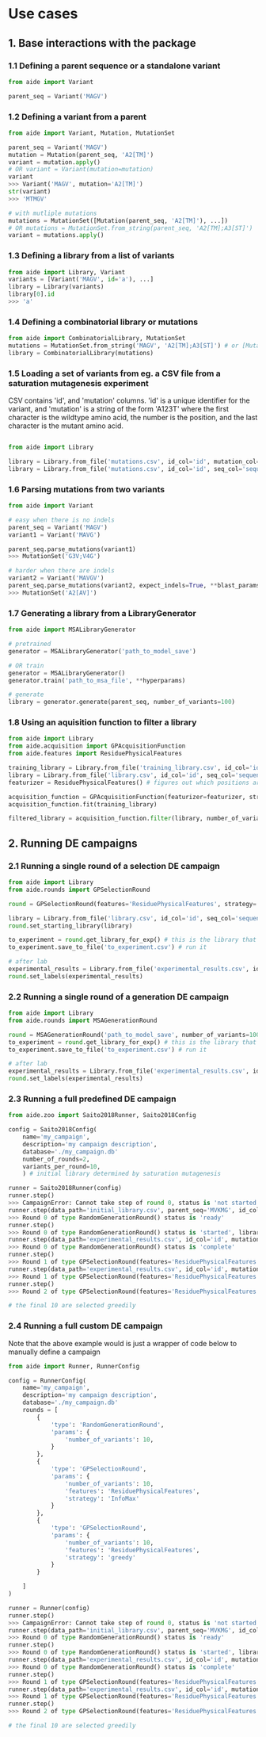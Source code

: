 # Use cases


## 1. Base interactions with the package

### 1.1 Defining a parent sequence or a standalone variant

```python
from aide import Variant

parent_seq = Variant('MAGV')
```

### 1.2 Defining a variant from a parent

```python
from aide import Variant, Mutation, MutationSet

parent_seq = Variant('MAGV')
mutation = Mutation(parent_seq, 'A2[TM]')
variant = mutation.apply()
# OR variant = Variant(mutation=mutation)
variant
>>> Variant('MAGV', mutation='A2[TM]')
str(variant)
>>> 'MTMGV'

# with mutliple mutations
mutations = MutationSet([Mutation(parent_seq, 'A2[TM]'), ...])
# OR mutations = MutationSet.from_string(parent_seq, 'A2[TM];A3[ST]')
variant = mutations.apply()
```

### 1.3 Defining a library from a list of variants

```python
from aide import Library, Variant
variants = [Variant('MAGV', id='a'), ...]
library = Library(variants)
library[0].id
>>> 'a'
```

### 1.4 Defining a combinatorial library or mutations
    
```python
from aide import CombinatorialLibrary, MutationSet
mutations = MutationSet.from_string('MAGV', 'A2[TM];A3[ST]') # or [Mutation(...), ...
library = CombinatorialLibrary(mutations)
```

### 1.5 Loading a set of variants from eg. a CSV file from a saturation mutagenesis experiment

CSV contains 'id', and 'mutation' columns. 'id' is a unique identifier for the variant, and 'mutation' is a string of the form 'A123T' where the first character is the wildtype amino acid, the number is the position, and the last character is the mutant amino acid.

```python

from aide import Library

library = Library.from_file('mutations.csv', id_col='id', mutation_col='mutation', parent_seq='MAGV') # for mutagenesis experiment
library = Library.from_file('mutations.csv', id_col='id', seq_col='sequence') # for a library of sequences
```

### 1.6 Parsing mutations from two variants
    
```python
from aide import Variant

# easy when there is no indels
parent_seq = Variant('MAGV')
variant1 = Variant('MAVG')

parent_seq.parse_mutations(variant1)
>>> MutationSet('G3V;V4G')

# harder when there are indels
variant2 = Variant('MAVGV')
parent_seq.parse_mutations(variant2, expect_indels=True, **blast_params)
>>> MutationSet('A2[AV]')
```

### 1.7 Generating a library from a LibraryGenerator

```python
from aide import MSALibraryGenerator

# pretrained
generator = MSALibraryGenerator('path_to_model_save')

# OR train
generator = MSALibraryGenerator()
generator.train('path_to_msa_file', **hyperparams)

# generate
library = generator.generate(parent_seq, number_of_variants=100)
```

### 1.8 Using an aquisition function to filter a library

```python
from aide import Library
from aide.acquisition import GPAcquisitionFunction
from aide.features import ResiduePhysicalFeatures

training_library = Library.from_file('training_library.csv', id_col='id', seq_col='sequence', label_col='label')
library = Library.from_file('library.csv', id_col='id', seq_col='sequence')
featurizer = ResiduePhysicalFeatures() # figures out which positions are variable when fit

acquisition_function = GPAcquisitionFunction(featurizer=featurizer, strategy='UCB')
acquisition_function.fit(training_library)

filtered_library = acquisition_function.filter(library, number_of_variants=10)
```

## 2. Running DE campaigns

### 2.1 Running a single round of a selection DE campaign

```python
from aide import Library
from aide.rounds import GPSelectionRound

round = GPSelectionRound(features='ResiduePhysicalFeatures', strategy='UCB', number_of_variants=10)

library = Library.from_file('library.csv', id_col='id', seq_col='sequence', label_col='label') # some of these are labeled, some not
round.set_starting_library(library)

to_experiment = round.get_library_for_exp() # this is the library that should be tested in the lab
to_experiment.save_to_file('to_experiment.csv') # run it

# after lab
experimental_results = Library.from_file('experimental_results.csv', id_col='id', seq_col='sequence', label_col='label')
round.set_labels(experimental_results) 
```

### 2.2 Running a single round of a generation DE campaign

```python
from aide import Library
from aide.rounds import MSAGenerationRound

round = MSAGenerationRound('path_to_model_save', number_of_variants=100)
to_experiment = round.get_library_for_exp() # this is the library that should be tested in the lab
to_experiment.save_to_file('to_experiment.csv') # run it

# after lab
experimental_results = Library.from_file('experimental_results.csv', id_col='id', seq_col='sequence', label_col='label')
round.set_labels(experimental_results) 
```

### 2.3 Running a full predefined DE campaign

```python
from aide.zoo import Saito2018Runner, Saito2018Config

config = Saito2018Config(
    name='my_campaign',
    description='my campaign description',
    database='./my_campaign.db'
    number_of_rounds=2,
    variants_per_round=10,
    ) # initial library determined by saturation mutagenesis

runner = Saito2018Runner(config)
runner.step()
>>> CampaignError: Cannot take step of round 0, status is 'not started'
runner.step(data_path='initial_library.csv', parent_seq='MVKMG', id_col='id', mutations_col='mut') # the library from mutagenesis, etc
>>> Round 0 of type RandomGenerationRound() status is 'ready'
runner.step()
>>> Round 0 of type RandomGenerationRound() status is 'started', library has 10 variants at file path 'library_for_exp.csv'
runner.step(data_path='experimental_results.csv', id_col='id', mutations_col='mut', label_col='label')
>>> Round 0 of type RandomGenerationRound() status is 'complete'
runner.step()
>>> Round 1 of type GPSelectionRound(features='ResiduePhysicalFeatures', strategy='InfoMax', number_of_variants=10) status is 'started', library has 10 variants at file path 'library_for_exp.csv'
runner.step(data_path='experimental_results.csv', id_col='id', mutations_col='mut', label_col='label')
>>> Round 1 of type GPSelectionRound(features='ResiduePhysicalFeatures', strategy='InfoMax', number_of_variants=10) status is 'complete'
runner.step()
>>> Round 2 of type GPSelectionRound(features='ResiduePhysicalFeatures', strategy='greedy', number_of_variants=10) status is 'started', library has 10 variants at file path 'library_for_exp.csv'

# the final 10 are selected greedily
```

### 2.4 Running a full custom DE campaign

Note that the above example would is just a wrapper of code below to manually define a campaign

```python
from aide import Runner, RunnerConfig

config = RunnerConfig(
    name='my_campaign',
    description='my campaign description',
    database='./my_campaign.db'
    rounds = [
        {
            'type': 'RandomGenerationRound',
            'params': {
                'number_of_variants': 10,
            }
        },
        {
            'type': 'GPSelectionRound',
            'params': {
                'number_of_variants': 10,
                'features': 'ResiduePhysicalFeatures',
                'strategy': 'InfoMax'
            }
        },
        {
            'type': 'GPSelectionRound',
            'params': {
                'number_of_variants': 10,
                'features': 'ResiduePhysicalFeatures',
                'strategy': 'greedy'
            }
        }     

    ]
)

runner = Runner(config)
runner.step()
>>> CampaignError: Cannot take step of round 0, status is 'not started'
runner.step(data_path='initial_library.csv', parent_seq='MVKMG', id_col='id', mutations_col='mut') # the library from mutagenesis, etc
>>> Round 0 of type RandomGenerationRound() status is 'ready'
runner.step()
>>> Round 0 of type RandomGenerationRound() status is 'started', library has 10 variants at file path 'library_for_exp.csv'
runner.step(data_path='experimental_results.csv', id_col='id', mutations_col='mut', label_col='label')
>>> Round 0 of type RandomGenerationRound() status is 'complete'
runner.step()
>>> Round 1 of type GPSelectionRound(features='ResiduePhysicalFeatures', strategy='InfoMax', number_of_variants=10) status is 'started', library has 10 variants at file path 'library_for_exp.csv'
runner.step(data_path='experimental_results.csv', id_col='id', mutations_col='mut', label_col='label')
>>> Round 1 of type GPSelectionRound(features='ResiduePhysicalFeatures', strategy='InfoMax', number_of_variants=10) status is 'complete'
runner.step()
>>> Round 2 of type GPSelectionRound(features='ResiduePhysicalFeatures', strategy='greedy', number_of_variants=10) status is 'started', library has 10 variants at file path 'library_for_exp.csv'

# the final 10 are selected greedily
```






